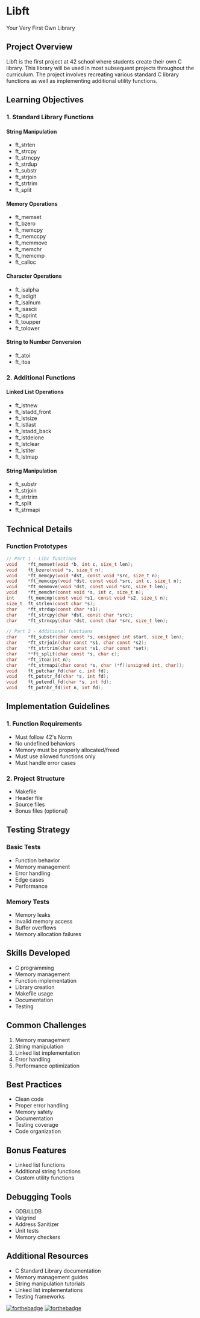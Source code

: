 # Libft
Your Very First Own Library

## Project Overview
Libft is the first project at 42 school where students create their own C library. This library will be used in most subsequent projects throughout the curriculum. The project involves recreating various standard C library functions as well as implementing additional utility functions.

## Learning Objectives

### 1. Standard Library Functions
#### String Manipulation
- ft_strlen
- ft_strcpy
- ft_strncpy
- ft_strdup
- ft_substr
- ft_strjoin
- ft_strtrim
- ft_split

#### Memory Operations
- ft_memset
- ft_bzero
- ft_memcpy
- ft_memccpy
- ft_memmove
- ft_memchr
- ft_memcmp
- ft_calloc

#### Character Operations
- ft_isalpha
- ft_isdigit
- ft_isalnum
- ft_isascii
- ft_isprint
- ft_toupper
- ft_tolower

#### String to Number Conversion
- ft_atoi
- ft_itoa

### 2. Additional Functions
#### Linked List Operations
- ft_lstnew
- ft_lstadd_front
- ft_lstsize
- ft_lstlast
- ft_lstadd_back
- ft_lstdelone
- ft_lstclear
- ft_lstiter
- ft_lstmap

#### String Manipulation
- ft_substr
- ft_strjoin
- ft_strtrim
- ft_split
- ft_strmapi

## Technical Details

### Function Prototypes
```c
// Part 1 - Libc functions
void    *ft_memset(void *b, int c, size_t len);
void    ft_bzero(void *s, size_t n);
void    *ft_memcpy(void *dst, const void *src, size_t n);
void    *ft_memccpy(void *dst, const void *src, int c, size_t n);
void    *ft_memmove(void *dst, const void *src, size_t len);
void    *ft_memchr(const void *s, int c, size_t n);
int     ft_memcmp(const void *s1, const void *s2, size_t n);
size_t  ft_strlen(const char *s);
char    *ft_strdup(const char *s1);
char    *ft_strcpy(char *dst, const char *src);
char    *ft_strncpy(char *dst, const char *src, size_t len);

// Part 2 - Additional functions
char    *ft_substr(char const *s, unsigned int start, size_t len);
char    *ft_strjoin(char const *s1, char const *s2);
char    *ft_strtrim(char const *s1, char const *set);
char    **ft_split(char const *s, char c);
char    *ft_itoa(int n);
char    *ft_strmapi(char const *s, char (*f)(unsigned int, char));
void    ft_putchar_fd(char c, int fd);
void    ft_putstr_fd(char *s, int fd);
void    ft_putendl_fd(char *s, int fd);
void    ft_putnbr_fd(int n, int fd);
```

## Implementation Guidelines

### 1. Function Requirements
- Must follow 42's Norm
- No undefined behaviors
- Memory must be properly allocated/freed
- Must use allowed functions only
- Must handle error cases

### 2. Project Structure
- Makefile
- Header file
- Source files
- Bonus files (optional)

## Testing Strategy

### Basic Tests
- Function behavior
- Memory management
- Error handling
- Edge cases
- Performance

### Memory Tests
- Memory leaks
- Invalid memory access
- Buffer overflows
- Memory allocation failures

## Skills Developed
- C programming
- Memory management
- Function implementation
- Library creation
- Makefile usage
- Documentation
- Testing

## Common Challenges
1. Memory management
2. String manipulation
3. Linked list implementation
4. Error handling
5. Performance optimization

## Best Practices
- Clean code
- Proper error handling
- Memory safety
- Documentation
- Testing coverage
- Code organization

## Bonus Features
- Linked list functions
- Additional string functions
- Custom utility functions

## Debugging Tools
- GDB/LLDB
- Valgrind
- Address Sanitizer
- Unit tests
- Memory checkers

## Additional Resources
- C Standard Library documentation
- Memory management guides
- String manipulation tutorials
- Linked list implementations
- Testing frameworks

[![forthebadge](https://forthebadge.com/images/badges/made-with-c.svg)](https://forthebadge.com)
[![forthebadge](https://forthebadge.com/images/badges/built-with-love.svg)](https://forthebadge.com)
